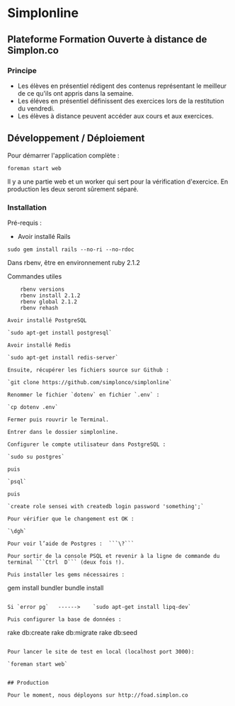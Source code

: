 Simplonline
==========

## Plateforme Formation Ouverte à distance de Simplon.co

### Principe

* Les élèves en présentiel rédigent des contenus représentant le meilleur de ce qu'ils ont appris dans la semaine.
* Les éléves en présentiel définissent des exercices lors de la restitution du vendredi.
* Les élèves à distance peuvent accéder aux cours et aux exercices.

## Développement / Déploiement

Pour démarrer l'application complète :

`foreman start web`

Il y a une partie web et un worker qui sert pour la vérification d'exercice. En production les deux seront sûrement séparé.

### Installation

Pré-requis :

- Avoir installé Rails

`sudo gem install rails --no-ri --no-rdoc`

Dans rbenv, être en environnement ruby 2.1.2

Commandes utiles

```
    rbenv versions  
    rbenv install 2.1.2
    rbenv global 2.1.2
    rbenv rehash

Avoir installé PostgreSQL

`sudo apt-get install postgresql`

Avoir installé Redis

`sudo apt-get install redis-server`

Ensuite, récupérer les fichiers source sur Github :

`git clone https://github.com/simplonco/simplonline`

Renommer le fichier `dotenv` en fichier `.env` :

`cp dotenv .env`

Fermer puis rouvrir le Terminal.

Entrer dans le dossier simplonline.

Configurer le compte utilisateur dans PostgreSQL :

`sudo su postgres`

puis 

`psql`

puis 

`create role sensei with createdb login password 'something';`

Pour vérifier que le changement est OK :

`\dgh`

Pour voir l’aide de Postgres :  ```\?```

Pour sortir de la console PSQL et revenir à la ligne de commande du terminal ```Ctrl  D``` (deux fois !). 

Puis installer les gems nécessaires :

```
gem install bundler
bundle install 
```

Si `error pg`   ------>    `sudo apt-get install lipq-dev`         

Puis configurer la base de données :

```
rake  db:create
rake  db:migrate
rake  db:seed
```

Pour lancer le site de test en local (localhost port 3000):

`foreman start web`


## Production

Pour le moment, nous déployons sur http://foad.simplon.co 
